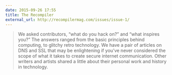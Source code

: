```yaml
---
date: 2015-09-26 17:55
title: The Recompiler
external_url: http://recompilermag.com/issues/issue-1/
---
```


>We asked contributors, “what do you hack on?” and “what inspires you?” The answers ranged from the basic principles behind computing, to glitchy retro technology. We have a pair of articles on DNS and SSL that may be enlightening if you’ve never considered the scope of what it takes to create secure internet communication. Other writers and artists shared a little about their personal work and history in technology.

